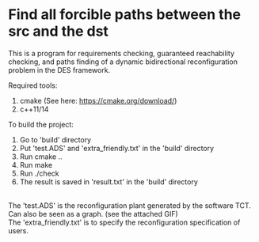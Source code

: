 # Find all forcible paths between the src and the dst
This is a program for requirements checking, guaranteed reachability checking, and paths finding of a dynamic bidirectional reconfiguration problem in the DES framework.


Required tools:
 1. cmake (See here: https://cmake.org/download/)
 2. c++11/14
 
To build the project:
 1. Go to 'build' directory
 2. Put 'test.ADS' and 'extra_friendly.txt' in the 'build' directory
 3. Run cmake ..
 4. Run make
 5. Run ./check 
 6. The result is saved in 'result.txt' in the 'build' directory
 
</br>
The 'test.ADS' is the reconfiguration plant generated by the software TCT. Can also be seen as a graph. (see the attached GIF) </br>
The 'extra_friendly.txt' is to specify the reconfiguration specification of users. </br>

